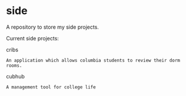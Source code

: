 side
====

A repository to store my side projects.

Current side projects:


cribs

	An application which allows columbia students to review their dorm rooms.

cubhub

	A management tool for college life
